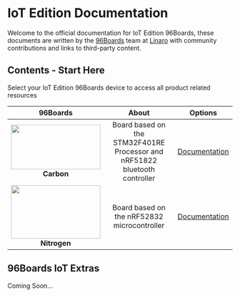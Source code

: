 # IoT Edition Documentation

Welcome to the official documentation for IoT Edition 96Boards, these documents are written by the [96Boards](https://www.96boards.org) team at [Linaro](http://www.linaro.org) with community contributions and links to third-party content.

## Contents - Start Here

Select your IoT Edition 96Boards device to access all product related resources

| 96Boards                                 | About                                                                      | Options                                  | 
|:----------------------------------------:|:--------------------------------------------------------------------------:|:----------------------------------------:|
| <img src="https://github.com/96boards/documentation/blob/master/IoTEdition/Carbon/AdditionalDocs/Images/Carbon_Front-SD.png?raw=true" data-canonical-src="https://github.com/96boards/documentation/blob/master/IoTEdition/Carbon/AdditionalDocs/Images/Carbon_Front-SD.png?raw=true" width="200" height="100" /><br> **Carbon** | Board based on the STM32F401RE Processor and <br>nRF51822 bluetooth controller | [Documentation](Carbon/README.md)<br> |
| <img src="https://github.com/sdrobertw/documentation/blob/master/IoTEdition/nitrogen/additional-docs/images/images-board/nitrogen-front-sd.png?raw=true" data-canonical-src="https://github.com/sdrobertw/documentation/blob/master/IoTEdition/nitrogen/additional-docs/images/images-board/nitrogen-front-sd.png?raw=true" width="200" height="120" /><br> **Nitrogen** | Board based on the nRF52832 microcontroller | [Documentation](nitrogen/README.md)<br> |

## 96Boards IoT Extras

Coming Soon...

